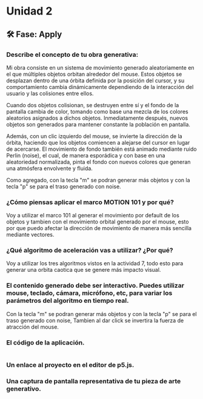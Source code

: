 # Unidad 2


## 🛠 Fase: Apply

### Describe el concepto de tu obra generativa:
Mi obra consiste en un sistema de movimiento generado aleatoriamente en el que múltiples objetos orbitan alrededor del mouse. Estos objetos se desplazan dentro de una órbita definida por la posición del cursor, y su comportamiento cambia dinámicamente dependiendo de la interacción del usuario y las colisiones entre ellos.

Cuando dos objetos colisionan, se destruyen entre sí y el fondo de la pantalla cambia de color, tomando como base una mezcla de los colores aleatorios asignados a dichos objetos. Inmediatamente después, nuevos objetos son generados para mantener constante la población en pantalla.

Además, con un clic izquierdo del mouse, se invierte la dirección de la órbita, haciendo que los objetos comiencen a alejarse del cursor en lugar de acercarse. El movimiento de fondo también está animado mediante ruido Perlin (noise), el cual, de manera esporádica y con base en una aleatoriedad normalizada, pinta el fondo con nuevos colores que generan una atmósfera envolvente y fluida.

Como agregado, con la tecla "m" se podran generar más objetos y con la tecla "p" se para el traso generado con noise.

### ¿Cómo piensas aplicar el marco MOTION 101 y por qué?
Voy a utilizar el marco 101 al generar el movimiento por default de los objetos y tambien con el movimiento orbital generado por el mouse, esto por que puedo afectar la dirección de movimiento de manera más sencilla mediante vectores.

### ¿Qué algoritmo de aceleración vas a utilizar? ¿Por qué?
Voy a utilizar los tres algoritmos vistos en la actividad 7, todo esto para generar una orbita caotica que se genere más impacto visual.

### El contenido generado debe ser interactivo. Puedes utilizar mouse, teclado, cámara, micrófono, etc, para variar los parámetros del algoritmo en tiempo real.
Con la tecla "m" se podran generar más objetos y con la tecla "p" se para el traso generado con noise, Tambien al dar click se invertira la fuerza de atracción del mouse.

### El código de la aplicación.

``` js

```

### Un enlace al proyecto en el editor de p5.js.



### Una captura de pantalla representativa de tu pieza de arte generativo.
